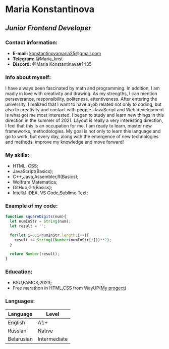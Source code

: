 # Maria Konstantinova

## _Junior Frontend Developer_


### __Contact information:__

- __E-mail:__ konstantinovamaria25@gmail.com
- __Telegram:__ @Maria_knst
- __Discord:__ @Maria Konstantinava#1435


### __Info about myself:__
I have always been fascinated by math and programming. In addition, I am madly in love with creativity and drawing. As my strengths, I can mention perseverance, responsibility, politeness, attentiveness.
After entering the university, I realized that I want to have a job related not only to coding, but also to creativity and contact with people. JavaScript and Web development is what got me most interested. I began to study and learn new things in this direction in the summer of 2021. Layout is really a very interesting direction, I feel that this is an occupation for me. I am ready to learn, master new frameworks, methodologies. My goal is not only to learn this language and go to work, but every day, along with the emergence of new technologies and methods, improve my knowledge and move forward!

### __My skills:__

- HTML, CSS;
- JavaScript(Basics);
- C++,Java,Assembler,R(Basics);
- Wolfram Matematica;
- GitHub,Git(Basics);
- IntelliJ IDEA, VS Code,Sublime Text;


### __Example of my code:__

```javascript
function squareDigits(num){
  let numInStr = String(num);
  let result = '';
  
  for(let i=0;i<numInStr.length;i++){
    result += String((Number(numInStr[i]))**2);
  }

  return Number(result);
}
```


### __Education:__

* BSU,FAMCS,2023;
* Free marathon in HTML,CSS from WayUP([My progect]( https://maria-knst.github.io/MySecondRepo/))


### __Languages:__

 | Language | Level |
 | ------| ------|
 | English | A1+ |
 | Russian | Native |
 | Belarusian | Intermediate |


